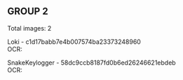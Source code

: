 ## GROUP 2
Total images: 2  

Loki - c1d17babb7e4b007574ba23373248960  
OCR:   

SnakeKeylogger - 58dc9ccb8187fd0b6ed26246621ebdeb  
OCR:   

